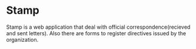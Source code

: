 # Stamp
Stamp is a web application that deal with official correspondence(recieved and sent letters).
Also there are forms to register directives issued by the organization.
